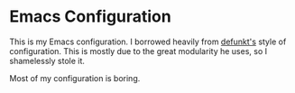 Emacs Configuration
===================

This is my Emacs configuration.  I borrowed heavily from [defunkt's][1] style
of configuration.  This is mostly due to the great modularity he uses, so I
shamelessly stole it.

Most of my configuration is boring.

[1]: http://github.com/defunkt/emacs "defunkt's Emacs"
